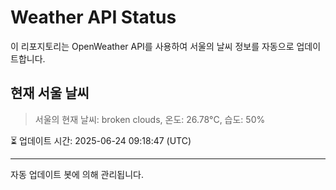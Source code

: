 
# Weather API Status

이 리포지토리는 OpenWeather API를 사용하여 서울의 날씨 정보를 자동으로 업데이트합니다.

## 현재 서울 날씨
> 서울의 현재 날씨: broken clouds, 온도: 26.78°C, 습도: 50%

⏳ 업데이트 시간: 2025-06-24 09:18:47 (UTC)

---
자동 업데이트 봇에 의해 관리됩니다.
